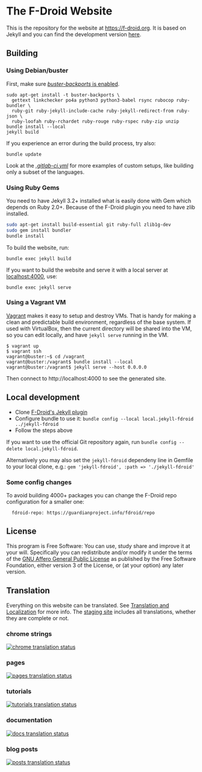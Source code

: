 # The F-Droid Website

This is the repository for the website at <https://f-droid.org>.  It
is based on Jekyll and you can find the development version
[here](https://fdroid.gitlab.io/fdroid-website/).

## Building

### Using Debian/buster

First, make sure [_buster-backports_ is enabled](https://backports.debian.org/Instructions/).  

```
sudo apt-get install -t buster-backports \
  gettext linkchecker po4a python3 python3-babel rsync rubocop ruby-bundler \
  ruby-git ruby-jekyll-include-cache ruby-jekyll-redirect-from ruby-json \
  ruby-loofah ruby-rchardet ruby-rouge ruby-rspec ruby-zip unzip
bundle install --local
jekyll build
```

If you experience an error during the build process, try also:

```
bundle update
```

Look at the [_.gitlab-ci.yml_](https://gitlab.com/fdroid/fdroid-website/blob/master/.gitlab-ci.yml)
for more examples of custom setups, like building only a subset of the languages.


### Using Ruby Gems

You need to have Jekyll 3.2+ installed what is easily done with Gem which depends on Ruby 2.0+.
Because of the F-Droid plugin you need to have zlib installed.

```bash
sudo apt-get install build-essential git ruby-full zlib1g-dev
sudo gem install bundler
bundle install
```

To build the website, run:

```
bundle exec jekyll build
```

If you want to build the website and
serve it with a local server at [localhost:4000](http://localhost:4000),
use:

```
bundle exec jekyll serve
```


### Using a Vagrant VM

[Vagrant](https://www.vagrantup.com/) makes it easy to setup and
destroy VMs.  That is handy for making a clean and predictable build
environment, regardless of the base system.  If used with VirtualBox,
then the current directory will be shared into the VM, so you can edit
locally, and have `jekyll serve` running in the VM.

```console
$ vagrant up
$ vagrant ssh
vagrant@buster:~$ cd /vagrant
vagrant@buster:/vagrant$ bundle install --local
vagrant@buster:/vagrant$ jekyll serve --host 0.0.0.0
```

Then connect to http://localhost:4000 to see the generated site.


## Local development

* Clone [F-Droid's Jekyll plugin](https://gitlab.com/fdroid/jekyll-fdroid)
* Configure bundle to use it: `bundle config --local local.jekyll-fdroid ../jekyll-fdroid`
* Follow the steps above

If you want to use the official Git repository again,
run `bundle config --delete local.jekyll-fdroid`.

Alternatively you may also set the `jekyll-fdroid` dependeny line in Gemfile to
your local clone, e.g.: `gem 'jekyll-fdroid', :path => './jekyll-fdroid'`

### Some config changes

To avoid building 4000+ packages you can change the F-Droid repo configuration for a smaller one:

```
  fdroid-repo: https://guardianproject.info/fdroid/repo
```

## License

This program is Free Software:
You can use, study share and improve it at your will.
Specifically you can redistribute and/or modify it under the terms of the
[GNU Affero General Public License](https://www.gnu.org/licenses/agpl.html)
as published by the Free Software Foundation,
either version 3 of the License,
or (at your option) any later version.


## Translation

Everything on this website can be translated.  See
[Translation and Localization](https://f-droid.org/docs/Translation_and_Localization)
for more info.  The [staging site](https://staging.f-droid.org)
includes all translations, whether they are complete or not.


### chrome strings

[![chrome translation status](https://hosted.weblate.org/widgets/f-droid/-/website/multi-auto.svg)](https://hosted.weblate.org/engage/f-droid/?utm_source=widget)

### pages

[![pages translation status](https://hosted.weblate.org/widgets/f-droid/-/website-pages/multi-auto.svg)](https://hosted.weblate.org/engage/f-droid/?utm_source=widget)

### tutorials

[![tutorials translation status](https://hosted.weblate.org/widgets/f-droid/-/website-tutorials/multi-auto.svg)](https://hosted.weblate.org/engage/f-droid/?utm_source=widget)

### documentation

[![docs translation status](https://hosted.weblate.org/widgets/f-droid/-/website-docs/multi-auto.svg)](https://hosted.weblate.org/engage/f-droid/?utm_source=widget)

### blog posts

[![posts translation status](https://hosted.weblate.org/widgets/f-droid/-/website-posts/multi-auto.svg)](https://hosted.weblate.org/engage/f-droid/?utm_source=widget)

